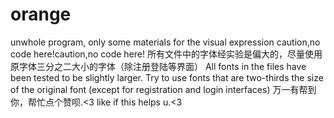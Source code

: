 # orange
unwhole program, only some materials for the visual expression
caution,no code here!caution,no code here!
所有文件中的字体经实验是偏大的，尽量使用原字体三分之二大小的字体（除注册登陆等界面）
All fonts in the files have been tested to be slightly larger. Try to use fonts that are two-thirds the size of the original font (except for registration and login interfaces)
万一有帮到你，帮忙点个赞呗.<3
like if this helps u.<3
